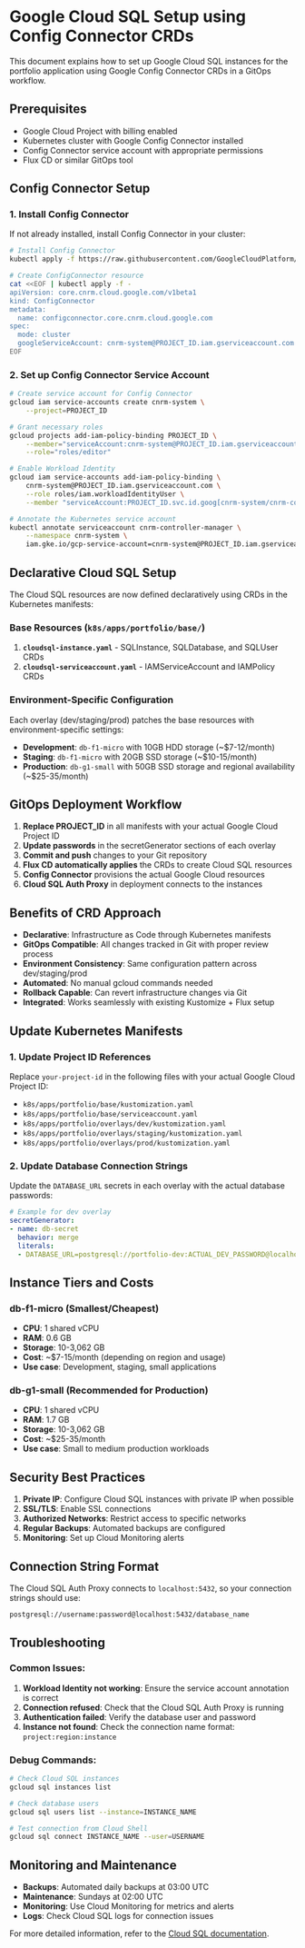 # Google Cloud SQL Setup using Config Connector CRDs

This document explains how to set up Google Cloud SQL instances for the portfolio application using Google Config Connector CRDs in a GitOps workflow.

## Prerequisites

- Google Cloud Project with billing enabled
- Kubernetes cluster with Google Config Connector installed
- Config Connector service account with appropriate permissions
- Flux CD or similar GitOps tool

## Config Connector Setup

### 1. Install Config Connector

If not already installed, install Config Connector in your cluster:

```bash
# Install Config Connector
kubectl apply -f https://raw.githubusercontent.com/GoogleCloudPlatform/k8s-config-connector/master/install-bundles/install-bundle-workload-identity/0-cnrm-system.yaml

# Create ConfigConnector resource
cat <<EOF | kubectl apply -f -
apiVersion: core.cnrm.cloud.google.com/v1beta1
kind: ConfigConnector
metadata:
  name: configconnector.core.cnrm.cloud.google.com
spec:
  mode: cluster
  googleServiceAccount: cnrm-system@PROJECT_ID.iam.gserviceaccount.com
EOF
```

### 2. Set up Config Connector Service Account

```bash
# Create service account for Config Connector
gcloud iam service-accounts create cnrm-system \
    --project=PROJECT_ID

# Grant necessary roles
gcloud projects add-iam-policy-binding PROJECT_ID \
    --member="serviceAccount:cnrm-system@PROJECT_ID.iam.gserviceaccount.com" \
    --role="roles/editor"

# Enable Workload Identity
gcloud iam service-accounts add-iam-policy-binding \
    cnrm-system@PROJECT_ID.iam.gserviceaccount.com \
    --role roles/iam.workloadIdentityUser \
    --member "serviceAccount:PROJECT_ID.svc.id.goog[cnrm-system/cnrm-controller-manager]"

# Annotate the Kubernetes service account
kubectl annotate serviceaccount cnrm-controller-manager \
    --namespace cnrm-system \
    iam.gke.io/gcp-service-account=cnrm-system@PROJECT_ID.iam.gserviceaccount.com
```

## Declarative Cloud SQL Setup

The Cloud SQL resources are now defined declaratively using CRDs in the Kubernetes manifests:

### Base Resources (`k8s/apps/portfolio/base/`)

1. **`cloudsql-instance.yaml`** - SQLInstance, SQLDatabase, and SQLUser CRDs
2. **`cloudsql-serviceaccount.yaml`** - IAMServiceAccount and IAMPolicy CRDs

### Environment-Specific Configuration

Each overlay (dev/staging/prod) patches the base resources with environment-specific settings:

- **Development**: `db-f1-micro` with 10GB HDD storage (~$7-12/month)
- **Staging**: `db-f1-micro` with 20GB SSD storage (~$10-15/month)
- **Production**: `db-g1-small` with 50GB SSD storage and regional availability (~$25-35/month)

## GitOps Deployment Workflow

1. **Replace PROJECT_ID** in all manifests with your actual Google Cloud Project ID
2. **Update passwords** in the secretGenerator sections of each overlay
3. **Commit and push** changes to your Git repository
4. **Flux CD automatically applies** the CRDs to create Cloud SQL resources
5. **Config Connector** provisions the actual Google Cloud resources
6. **Cloud SQL Auth Proxy** in deployment connects to the instances

## Benefits of CRD Approach

- **Declarative**: Infrastructure as Code through Kubernetes manifests
- **GitOps Compatible**: All changes tracked in Git with proper review process
- **Environment Consistency**: Same configuration pattern across dev/staging/prod
- **Automated**: No manual gcloud commands needed
- **Rollback Capable**: Can revert infrastructure changes via Git
- **Integrated**: Works seamlessly with existing Kustomize + Flux setup

## Update Kubernetes Manifests

### 1. Update Project ID References

Replace `your-project-id` in the following files with your actual Google Cloud Project ID:

- `k8s/apps/portfolio/base/kustomization.yaml`
- `k8s/apps/portfolio/base/serviceaccount.yaml`
- `k8s/apps/portfolio/overlays/dev/kustomization.yaml`
- `k8s/apps/portfolio/overlays/staging/kustomization.yaml`
- `k8s/apps/portfolio/overlays/prod/kustomization.yaml`

### 2. Update Database Connection Strings

Update the `DATABASE_URL` secrets in each overlay with the actual database passwords:

```yaml
# Example for dev overlay
secretGenerator:
- name: db-secret
  behavior: merge
  literals:
  - DATABASE_URL=postgresql://portfolio-dev:ACTUAL_DEV_PASSWORD@localhost:5432/portfolio_dev
```

## Instance Tiers and Costs

### db-f1-micro (Smallest/Cheapest)
- **CPU**: 1 shared vCPU
- **RAM**: 0.6 GB
- **Storage**: 10-3,062 GB
- **Cost**: ~$7-15/month (depending on region and usage)
- **Use case**: Development, staging, small applications

### db-g1-small (Recommended for Production)
- **CPU**: 1 shared vCPU
- **RAM**: 1.7 GB
- **Storage**: 10-3,062 GB
- **Cost**: ~$25-35/month
- **Use case**: Small to medium production workloads

## Security Best Practices

1. **Private IP**: Configure Cloud SQL instances with private IP when possible
2. **SSL/TLS**: Enable SSL connections
3. **Authorized Networks**: Restrict access to specific networks
4. **Regular Backups**: Automated backups are configured
5. **Monitoring**: Set up Cloud Monitoring alerts

## Connection String Format

The Cloud SQL Auth Proxy connects to `localhost:5432`, so your connection strings should use:

```
postgresql://username:password@localhost:5432/database_name
```

## Troubleshooting

### Common Issues:

1. **Workload Identity not working**: Ensure the service account annotation is correct
2. **Connection refused**: Check that the Cloud SQL Auth Proxy is running
3. **Authentication failed**: Verify the database user and password
4. **Instance not found**: Check the connection name format: `project:region:instance`

### Debug Commands:

```bash
# Check Cloud SQL instances
gcloud sql instances list

# Check database users
gcloud sql users list --instance=INSTANCE_NAME

# Test connection from Cloud Shell
gcloud sql connect INSTANCE_NAME --user=USERNAME
```

## Monitoring and Maintenance

- **Backups**: Automated daily backups at 03:00 UTC
- **Maintenance**: Sundays at 02:00 UTC
- **Monitoring**: Use Cloud Monitoring for metrics and alerts
- **Logs**: Check Cloud SQL logs for connection issues

For more detailed information, refer to the [Cloud SQL documentation](https://cloud.google.com/sql/docs).
